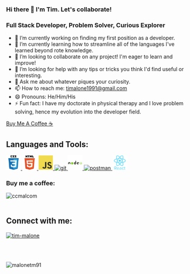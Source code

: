 ### Hi there 👋 I'm Tim. Let's collaborate!

### Full Stack Developer, Problem Solver, Curious Explorer

- 🔭 I’m currently working on finding my first position as a developer.
- 🌱 I’m currently learning how to streamline all of the languages I've learned beyond rote knowledge.
- 👯 I’m looking to collaborate on any project! I'm eager to learn and improve!
- 🤔 I’m looking for help with any tips or tricks you think I'd find useful or interesting.
- 💬 Ask me about whatever piques your curiosity.
- 📫 How to reach me: timalone1991@gmail.com
- 😄 Pronouns: He/Him/His
- ⚡ Fun fact: I have my doctorate in physical therapy and I love problem solving, hence my evolution into the developer field.

[Buy Me A Coffee ☕️](buymeacofee.com/MaloneTM91)

<h2 align="left">Languages and Tools:</h2>
<p align="left">
  <a href="https://www.w3schools.com/css/" target="_blank"> <img src="https://raw.githubusercontent.com/devicons/devicon/master/icons/css3/css3-original-wordmark.svg" alt="css3" width="40" height="40"/>
  </a>
  <a href="https://www.w3.org/html/" target="_blank"> <img src="https://raw.githubusercontent.com/devicons/devicon/master/icons/html5/html5-original-wordmark.svg" alt="html5" width="40" height="40"/>
  </a>
  <a href="https://developer.mozilla.org/en-US/docs/Web/JavaScript" target="_blank"> <img src="https://raw.githubusercontent.com/devicons/devicon/master/icons/javascript/javascript-original.svg" alt="javascript" width="40" height="40"/>
  </a>
  <a href="https://git-scm.com/" target="_blank"> <img src="https://www.vectorlogo.zone/logos/git-scm/git-scm-icon.svg" alt="git" width="40" height="40"/>
  </a>
  <a href="https://nodejs.org" target="_blank"> <img src="https://raw.githubusercontent.com/devicons/devicon/master/icons/nodejs/nodejs-original-wordmark.svg" alt="nodejs" width="40" height="40"/>
  </a>
  <a href="https://postman.com" target="_blank"> <img src="https://www.vectorlogo.zone/logos/getpostman/getpostman-icon.svg" alt="postman" width="40" height="40"/>
  </a>
  <a href="https://reactjs.org/" target="_blank"> <img src="https://raw.githubusercontent.com/devicons/devicon/master/icons/react/react-original-wordmark.svg" alt="react" width="40" height="40"/>
  </a>
  
<h3 align="left">Buy me a coffee:</h3>
<p><a href="buymeacofee.com/MaloneTM91"> <img align="left" src="https://cdn.buymeacoffee.com/buttons/v2/default-yellow.png" height="50" width="210" alt="ccmalcom" />
  </a>
</p>

<br><br>

<h2 align="left">Connect with me:</h2>
<p align="left">
  <a href="https://www.linkedin.com/in/tim-malone-pt-dpt-sfma-cert-1a9475a8" target="blank"><img align="center" src="https://raw.githubusercontent.com/rahuldkjain/github-profile-readme-generator/master/src/images/icons/Social/linked-in-alt.svg" alt="tim-malone" height="30" width="40" /></a>
</p>

<br><br>

<p>
  <img align="center" src="[![Top Langs](https://github-readme-stats.vercel.app/api/top-langs/?maloneTM91=anuraghazra)](https://github.com/anuraghazra/github-readme-stats)" alt="malonetm91" />
</p>
